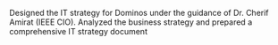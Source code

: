 Designed the IT strategy for Dominos under the guidance of Dr. Cherif Amirat (IEEE CIO). Analyzed the business strategy and prepared a comprehensive IT strategy document
